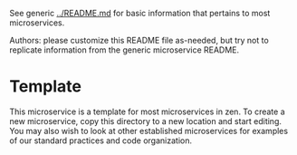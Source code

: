 See generic [../README.md](../README.md) for basic information that pertains to most microservices.

Authors: please customize this README file as-needed, but try not to replicate information from the generic microservice README.

# Template

This microservice is a template for most microservices in zen. To create a new microservice, copy this directory to a new location and start editing. You may also wish to look at other established microservices for examples of our standard practices and code organization.
